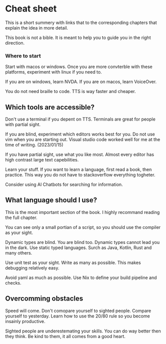 # Cheat sheet

This is a short summery with links that to the corresponding chapters that explain the idea in more detail.

This book is not a bible. It is meant to help you to guide you in the right direction.

### Where to start

Start with macos or windows.
Once you are more convterble with these platforms, experiment with linux if you need to.

If you are on windows, learn NVDA.
If you are on macos, learn VoiceOver.

You do not need braille to code. TTS is way faster and cheaper.

## Which tools are accessible?

Don't use a terminal if you depent on TTS.
Terminals are great for people with partial sight.

If you are blind, experiment which editors works best for you. 
Do not use vim when you are starting out. Visual studio code worked well for me at the time of writing. (2023/01/15)

If you have partial sight, use what you like most.
Almost every editor has high contrast large text capebilities.

Learn your stuff. If you want to learn a language, first read a book, then practice.
This way you do not have to stackoverflow everything togheter.

Consider using AI Chatbots for searching for information.

## What language should I use?

This is the most important section of the book. I highly recommand reading the full chapter.

You can see only a small portian of a script, so you should use the compiler as your sight.

Dynamic types are blind. You are blind too. Dynamic types cannot lead you in the dark.
Use static typed languages. Surch as Java, Kotlin, Rust and many others.

Use unit test as your sight. Write as many as possible. 
This makes debugging relatively easy.

Avoid yaml as much as possible. Use Nix to define your build pipeline and checks.

## Overcomming obstacles

Speed will come. Don't comopare yourself to sighted people. Compare yourself to yesterday.
Learn how to use the 20/80 rule so you become insainly productive.

Sighted people are underestemating your skills. You can do way better then they think. Be kind to them, it all comes from a good heart.
